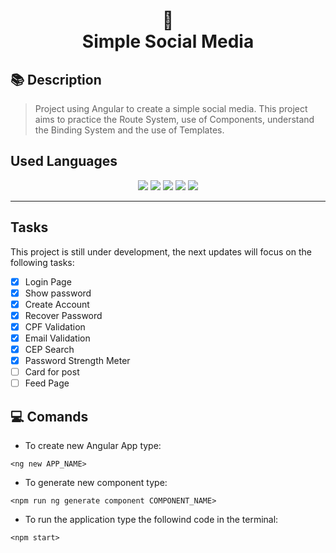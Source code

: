 <h1 align="center">
    📱<br>Simple Social Media
</h1>


## 📚 Description
>  Project using Angular to create a simple social media. This project aims to practice the Route System, use of Components, understand the Binding System and the use of Templates.

## Used Languages
<p align="center">
    <img src="https://img.shields.io/badge/Angular-DD0031?style=for-the-badge&logo=angular&logoColor=white" />
    <img src="https://img.shields.io/badge/HTML5-E34F26?style=for-the-badge&logo=html5&logoColor=white" />
    <img src="https://img.shields.io/badge/CSS-239120?&style=for-the-badge&logo=css3&logoColor=white" />
    <img src="https://img.shields.io/badge/Node.js-43853D?style=for-the-badge&logo=node.js&logoColor=white" />
    <img src="https://img.shields.io/badge/TypeScript-007ACC?style=for-the-badge&logo=typescript&logoColor=white" />
</p>

---

## Tasks
This project is still under development, the next updates will focus on the following tasks:


- [x] Login Page
- [x] Show password
- [x] Create Account
- [x] Recover Password
- [x] CPF Validation
- [x] Email Validation
- [x] CEP Search
- [x] Password Strength Meter
- [ ] Card for post
- [ ] Feed Page

## 💻 Comands

* To create new Angular App type:

```
<ng new APP_NAME>
```



* To generate new component type:

```
<npm run ng generate component COMPONENT_NAME>
```



* To run the application type the followind code in the terminal: 

```
<npm start>
```
